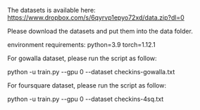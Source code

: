 The datasets is available here: https://www.dropbox.com/s/6qyrvp1epyo72xd/data.zip?dl=0

Please download the datasets and put them into the data folder.

environment requirements: python=3.9 torch=1.12.1


For gowalla dataset, please run the script as follow:

python -u train.py --gpu 0 --dataset checkins-gowalla.txt


For foursquare dataset, please run the script as follow:

python -u train.py --gpu 0 --dataset checkins-4sq.txt